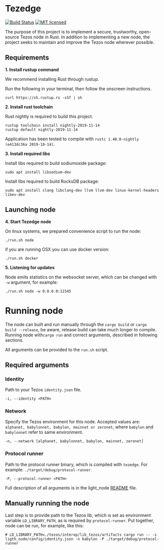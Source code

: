 Tezedge
===========

[![Build Status](https://travis-ci.com/simplestaking/tezedge.svg?branch=master)](https://travis-ci.com/simplestaking/tezedge)
[![MIT licensed](https://img.shields.io/badge/license-MIT-blue.svg)](./LICENSE)

The purpose of this project is to implement a secure, trustworthy, open-source Tezos node in Rust.
In addition to implementing a new node, the project seeks to maintain and improve the Tezos node wherever possible. 

Requirements
------------

**1. Install rustup command** 

We recommend installing Rust through rustup.

Run the following in your terminal, then follow the onscreen instructions.

```
curl https://sh.rustup.rs -sSf | sh
```

**2. Install rust toolchain** 

Rust nightly is required to build this project.
```
rustup toolchain install nightly-2019-11-14
rustup default nightly-2019-11-14
```
Application has been tested to compile with `rustc 1.40.0-nightly (e413dc36a 2019-10-14)`.

**3. Install required libs**

Install libs required to build sodiumoxide package:
```
sudo apt install libsodium-dev
```

Install libs required to build RocksDB package:
```
sudo apt install clang libclang-dev llvm llvm-dev linux-kernel-headers libev-dev
```

Launching node
--------

**4. Start Tezedge node** 

On linux systems, we prepared convenience script to run the node:

```
./run.sh node
```

if you are running OSX you can use docker version:

```
./run.sh docker
```

**5. Listening for updates**

Node emits statistics on the websocket server, which can be changed with `-w` argument, for example:

```
./run.sh node -w 0.0.0.0:12345
```

Running node
=========
The node can built and run manually through the `cargo build` or `cargo build --release`, be aware, release build can take 
much longer to compile. Running node with`cargo run` and correct arguments, described in following sections.

All arguments can be provided to the `run.sh` script.


Required arguments
-----

### Identity 
Path to your Tezos `identity.json` file.
```
-i, --identity <PATH>
```

### Network
Specify the Tezos environment for this node. Accepted values are: 
`alphanet, babylonnet, babylon, mainnet or zeronet`, where `babylon` and `babylonnet` refer to same environment.
```
-n, --network [alphanet, babylonnet, babylon, mainnet, zeronet]
```

### Protocol runner
Path to the protocol runner binary, which is compiled with `tezedge`. 
For example: `./target/debug/protocol-runner`.
```
-P, --protocol-runner <PATH>
```

Full description of all arguments is in the light_node [README](light_node/README.md) file.

Manually running the node
-----
Last step is to provide path to the Tezos lib, which is set as environment variable `LD_LIBRARY_PATH`, as is required
by `protocol-runner`. Put together, node can be run, for example, like this:
```
# LD_LIBRARY_PATH=./tezos/interop/lib_tezos/artifacts cargo run -- -i ligth_node/config/identity.json -n babylon -P ./target/debug/protocol-runner
```
